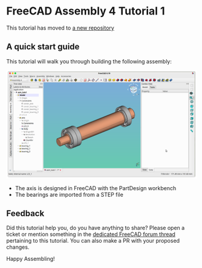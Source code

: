 # FreeCAD Assembly 4 Tutorial 1


This tutorial has moved to [a new repository](https://github.com/Zolko-123/FreeCAD_Examples/blob/master/Asm4_Tutorial1/README.md)


## A quick start guide

This tutorial will walk you through building the following assembly:

![](Asm_tuto1_final.png)

* The axis is designed in FreeCAD with the PartDesign workbench
* The bearings are imported from a STEP file




## Feedback
Did this tutorial help you, do you have anything to share? Please open a ticket or mention something in the [dedicated FreeCAD forum thread](https://forum.freecadweb.org/viewtopic.php?f=20&t=34806) pertaining to this tutorial. You can also make a PR with your proposed changes.

Happy Assembling!
